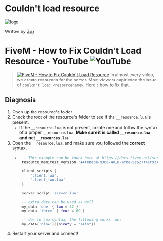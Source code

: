 [zua]: https://github.com/thatziv
[logo]: https://raw.githubusercontent.com/jevajs/jeva-screen/master/main.png
# Couldn't load resource
 ![logo][logo]

 Written by [Zua][zua]
# FiveM - How to Fix Couldn't Load Resource - YouTube ![YouTube](https://s.ytimg.com/yts/img/favicon-vfl8qSV2F.ico)
  > [![FiveM - How to Fix Couldn't Load Resource](http://img.youtube.com/vi/cPJzei0cPFU/0.jpg)](http://www.youtube.com/watch?v=cPJzei0cPFU)
  In almost every video, we create resources for the server. Most viewers expirience the issue of `couldn't load <resourcename>`. Here's how to fix that.


## Diagnosis
 1. Open up the resource's folder
 2. Check the root of the resource's folder to see if the `__resource.lua` is present. 
    - If the `__resource.lua` is not present, create one and follow the syntax of a proper `__resource.lua`. **Make sure it is called `__resource.lua` and not `__resources.lua`**
 3. Open the `__resource.lua`, and make sure you followed the **correct** syntax.
    *  ```lua
        -- This example can be found here at https://docs.fivem.net/scripting-reference/resource-manifest/resource-manifest/#example
        resource_manifest_version '44febabe-d386-4d18-afbe-5e627f4af937'

        client_scripts {
            'client.lua',
            'client_two.lua'
        }

        server_script 'server.lua'

        -- extra data can be used as well
        my_data 'one' { two = 42 }
        my_data 'three' { four = 69 }

        -- due to Lua syntax, the following works too:
        my_data('nine')({ninety = "nein"})
       ```
 4. Restart your server and connect!
